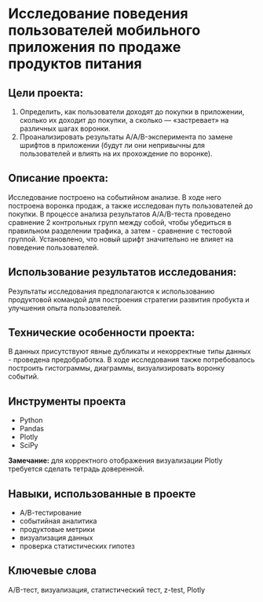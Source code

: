 # Исследование поведения пользователей мобильного приложения по продаже продуктов питания


## Цели проекта:

1. Определить, как пользователи доходят до покупки в приложении, сколько их доходит до покупки, а сколько — «застревает» на различных шагах воронки.
2. Проанализировать результаты A/A/B-эксперимента по замене шрифтов в приложении (будут ли они непривычны для пользователей и влиять на их прохождение по воронке).

## Описание проекта:

Исследование построено на событийном анализе. В ходе него построена воронка продаж, а также исследован путь пользователей до покупки. В процессе анализа результатов A/A/B-теста проведено сравнение 2 контрольных групп между собой, чтобы убедиться в правильном разделении трафика, а затем - сравнение с тестовой группой. Установлено, что новый шрифт значительно не влияет на поведение пользователей.


## Использование результатов исследования:

Результаты исследования предполагаются к использованию продуктовой командой для построения стратегии развития пробукта и улучшения опыта пользователей.


## Технические особенности проекта:

В данных присутствуют явные дубликаты и некорректные типы данных - проведена предобработка.
В ходе исследования также потребовалось построить гистограммы, диаграммы, визуализировать воронку событий.


## Инструменты проекта

- Python
- Pandas
- Plotly 
- SciPy

**Замечание:** для корректного отображения визуализации Plotly требуется сделать тетрадь доверенной.


## Навыки, использованные в проекте

- А/В-тестирование
- событийная аналитика 
- продуктовые метрики
- визуализация данных
- проверка статистических гипотез


## Ключевые слова

A/B-тест, визуализация, статистический тест, z-test, Plotly
